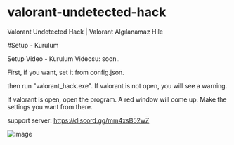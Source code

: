 # valorant-undetected-hack
Valorant Undetected Hack | Valorant Algılanamaz Hile 


#Setup - Kurulum

Setup Video - Kurulum Videosu: soon..

First, if you want, set it from config.json.

then run "valorant_hack.exe". If valorant is not open, you will see a warning.

If valorant is open, open the program. A red window will come up. Make the settings you want from there.

support server: https://discord.gg/mm4xsB52wZ


![image](https://user-images.githubusercontent.com/102488470/161590943-da51ccb5-5bdc-4661-8274-8c3dbe2dcf5d.png)

